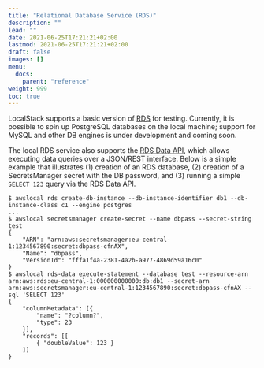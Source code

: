 ```yaml
---
title: "Relational Database Service (RDS)"
description: ""
lead: ""
date: 2021-06-25T17:21:21+02:00
lastmod: 2021-06-25T17:21:21+02:00
draft: false
images: []
menu: 
  docs:
    parent: "reference"
weight: 999
toc: true
---
```


LocalStack supports a basic version of [RDS](https://aws.amazon.com/rds/) for testing. Currently, it is possible to spin up PostgreSQL databases on the local machine; support for MySQL and other DB engines is under development and coming soon.

The local RDS service also supports the [RDS Data API](https://docs.aws.amazon.com/AmazonRDS/latest/AuroraUserGuide/data-api.html), which allows executing data queries over a JSON/REST interface. Below is a simple example that illustrates (1) creation of an RDS database, (2) creation of a SecretsManager secret with the DB password, and (3) running a simple `SELECT 123` query via the RDS Data API.
```
$ awslocal rds create-db-instance --db-instance-identifier db1 --db-instance-class c1 --engine postgres
...
$ awslocal secretsmanager create-secret --name dbpass --secret-string test
{
    "ARN": "arn:aws:secretsmanager:eu-central-1:1234567890:secret:dbpass-cfnAX",
    "Name": "dbpass",
    "VersionId": "fffa1f4a-2381-4a2b-a977-4869d59a16c0"
}
$ awslocal rds-data execute-statement --database test --resource-arn arn:aws:rds:eu-central-1:000000000000:db:db1 --secret-arn arn:aws:secretsmanager:eu-central-1:1234567890:secret:dbpass-cfnAX --sql 'SELECT 123'
{
    "columnMetadata": [{
        "name": "?column?",
        "type": 23
    }],
    "records": [[
        { "doubleValue": 123 }
    ]]
}
```
